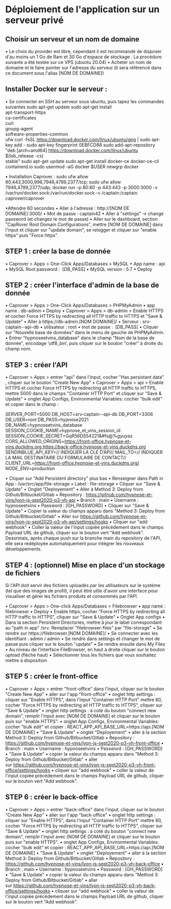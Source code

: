 # Déploiement de l'application sur un serveur privé

## Choisir un serveur et un nom de domaine

• Le choix du provider est libre, cependant il est recommandé de disposer d'au moins un 1 Go de Ram et 30 Go d'espace de stockage . La procédure suivante a été testée sur ce VPS (ubuntu 20.04)
• Acheter un nom de domaine et le faire pointer sur l'adresse du serveur (il sera référencé dans ce document sous l'alias [NOM DE DOMAINE])

## Installer Docker sur le serveur :

• Se connecter en SSH au serveur sous ubuntu, puis tapez les commandes suivantes
sudo apt-get update
sudo apt-get install \
 apt-transport-https \
 ca-certificates \
 curl \
 gnupg-agent \
 software-properties-common \
 ufw
curl -fsSL https://download.docker.com/linux/ubuntu/gpg | sudo apt-key add -
sudo apt-key fingerprint 0EBFCD88
sudo add-apt-repository \
 "deb [arch=amd64] https://download.docker.com/linux/ubuntu \
 $(lsb_release -cs) \
 stable"
sudo apt-get update
sudo apt-get install docker-ce docker-ce-cli containerd.io
sudo usermod -aG docker $USER
newgrp docker

• Installation Caprover :
sudo ufw allow 80,443,3000,996,7946,4789,2377/tcp; sudo ufw allow 7946,4789,2377/udp;
docker run -p 80:80 -p 443:443 -p 3000:3000 -v /var/run/docker.sock:/var/run/docker.sock -v /captain:/captain caprover/caprover

•Attendre 60 secondes
• Aller à l'adresse : http://[NOM DE DOMAINE]:3000/
• Mot de passe : captain42
• Aller à "settings" -> change password (et changez le mot de passe)
• Aller sur le dashboard, section "CapRover Root Domain Configurations", mettre [NOM DE DOMAINE] dans l'input et cliquer sur "update domain", se relogger et cliquer sur "enable https" puis "Force https".

## STEP 1 : créer la base de donnée

• Caprover > Apps > One-Click Apps/Databases > MySQL
• App name : api
• MySQL Root password :  [DB_PASS]
• MySQL version : 5.7
• Deploy

## STEP 2 : créer l'interface d'admin de la base de donnée

• Caprover > Apps > One-Click Apps/Databases > PHPMyAdmin
• app name : db-admin
• Deploy
• Caprover > Apps > db-admin > Enable HTTPS et cocher Force HTTPS by redirecting all HTTP traffic to HTTPS et "Save & Update"
• Aller à https://db-admin.[NOM DOMAINE]/
• Serveur : srv-captain--api-db
• utilisateur : root
• mot de passe :  [DB_PASS]
• Cliquer sur "Nouvelle base de données" dans le menu de gauche de PHPMyAdmin.
• Entrer "hypnoseetvins_database" dans le champ "Nom de la base de donnée", encodage ‘utf8_bin’, puis cliquer sur le bouton "créer" à droite du champ nom.

## STEP 3 : créer l'API

• Caprover > Apps > entrer "api" dans l'input, cocher "Has persistant data" , cliquer sur le bouton "Create New App"
• Caprover > Apps > api > Enable HTTPS et cocher Force HTTPS by redirecting all HTTP traffic to HTTPS, mettre 5000 dans le champs "Container HTTP Port" et cliquer sur "Save & Update"
• onglet App Configs, Environmental Variables: cocher "bulk edit" et copier dans le champ :

SERVER_PORT=5000
DB_HOST=srv-captain--api-db
DB_PORT=3306
DB_USER=root
DB_PASS=hypnose2021
DB_NAME=hypnoseetvins_database
SESSION_COOKIE_NAME=hypnose_et_vins_session_id
SESSION_COOKIE_SECRET=GqR56DS54221&#fs@%gyuyaz
CORS_ALLOWED_ORIGINS=https://front-office.hypnose-et-vins.duckdns.org,https://back-office.hypnose-et-vins.duckdns.org
SENDINBLUE_API_KEY=// INDIQUER LA CLE D’API//
MAIL_TO=// INDIQUER LA MAIL DESTINATAIRE DU FORMULAIRE DE CONTACT//
CLIENT_URL=https://front-office.hypnose-et-vins.duckdns.org/
NODE_ENV=production

• Cliquer sur "Add Persistent directory" plus bas
• Renseigner dans Path in App : /usr/src/app/file-storage
• Label : file-storage
• Cliquer sur "Save & Update"
• Onglet "Deployement"
• Aller à Method 3: Deploy from Github/Bitbucket/Gitlab
• Repository : https://github.com/hypnose-et-vins/lyon-js-sept2020-p3-vh-api
• Branch : main
• Username : hypnoseetvins
• Password : [GH_PASSWORD]
• Cliquer sur "Save & Update"
• Copier la valeur du champs apparu dans "Method 3: Deploy from Github/Bitbucket/Gitlab"
• Aller sur https://github.com/hypnose-et-vins/lyon-js-sept2020-p3-vh-api/settings/hooks
• Cliquer sur "add webhook"
• Coller la valeur de l'input copiée précédement dans le champs Payload URL de github, cliquer sur le bouton vert "Add webhook".
Desormais, après chaque push sur la branche main du repository de l'API, elle sera redéployée automatiquement pour intégrer les nouveaux développements.

## STEP 4 : (optionnel) Mise en place d'un stockage de fichiers

Si l'API doit servir des fichiers uploadés par les utilisateurs sur le système (tel que des images de profil), il peut être utile d'avoir une interface pour visualiser et gérer les fichiers produits et consommés par l'API.

• Caprover > Apps > One-click Apps/Databases > Filebrowser
• app name : filebrowser
• Deploy
• Enable https, cocher "Force HTTPS by redirecting all HTTP traffic to HTTPS", cliquer sur "Save & Update"
• Onglet App configs
• Dans la section Persistent Directories, mettre à jour le label correspondant au "path in app" /srv. Remplacer "filebrowser-files" par "file-storage"
• Se rendre sur https://filebrowser.[NOM DOMAINE]/
• Se connecter avec les identifiant : admin / admin
• Se rendre dans settings et changer le mot de passe puis cliquer sur le bouton "update"
• Se rendre ensuite dans My Files
• Au niveau de l'interface FileBrowser, en haut à droite cliquer sur le bouton upload (flèche haut)
• Sélectionner tous les fichiers que vous souhaitez mettre à disposition

## STEP 5 : créer le front-office

• Caprover > Apps > entrer "front-office" dans l'input, cliquer sur le bouton "Create New App"
• aller sur l'app "front-office"
• onglet http settings : cliquer sur "Enable HTTPS", dans l'input "Container HTTP Port" mettre 80, cocher "Force HTTPS by redirecting all HTTP traffic to HTTPS", cliquer sur "Save & Update"
• onglet http settings : à coté du bouton "connect new domain", remplir l'input avec [NOM DE DOMAINE] et cliquer sur le bouton puis sur "enable HTTPS".
• onglet App Configs, Environmental Variables: cocher "bulk edit" et copier : REACT_APP_API_BASE_URL=https://api.[NOM DE DOMAINE]
• "Save & Update"
• onglet "Deployement"
• aller à la section Method 3: Deploy from Github/Bitbucket/Gitlab
• Repository : https://github.com/hypnose-et-vins/lyon-js-sept2020-p3-vh-front-office
• Branch : main
• Username : hypnoseetvins
• Password : [GH_PASSWORD]
• "Save & Update"
• copier la valeur du champs apparu dans "Method 3: Deploy from Github/Bitbucket/Gitlab"
• aller sur https://github.com/hypnose-et-vins/lyon-js-sept2020-p3-vh-front-office/settings/hooks
• cliquer sur "add webhook"
• coller la valeur de l'input copiée précédement dans le champs Payload URL de github, cliquer sur le bouton vert "Add webhook".

## STEP 6 : créer le back-office

• Caprover > Apps > entrer "back-office" dans l'input, cliquer sur le bouton "Create New App"
• aller sur l'app "back-office"
• onglet http settings : cliquer sur "Enable HTTPS", dans l'input "Container HTTP Port" mettre 80, cocher "Force HTTPS by redirecting all HTTP traffic to HTTPS", cliquer sur "Save & Update"
• onglet http settings : à coté du bouton "connect new domain", remplir l'input avec [NOM DE DOMAINE] et cliquer sur le bouton puis sur "enable HTTPS".
• onglet App Configs, Environmental Variables: cocher "bulk edit" et copier : REACT_APP_API_BASE_URL=https://api.[NOM DE DOMAINE]
• "Save & Update"
• onglet "Deployement"
• aller à la section Method 3: Deploy from Github/Bitbucket/Gitlab
• Repository : https://github.com/hypnose-et-vins/lyon-js-sept2020-p3-vh-back-office
• Branch : main
• Username : hypnoseetvins
• Password : [GH_PASSWORD]
• "Save & Update"
• copier la valeur du champs apparu dans "Method 3: Deploy from Github/Bitbucket/Gitlab"
• aller sur https://github.com/hypnose-et-vins/lyon-js-sept2020-p3-vh-back-office/settings/hooks
• cliquer sur "add webhook"
• coller la valeur de l'input copiée précédement dans le champs Payload URL de github, cliquer sur le bouton vert "Add webhook".
